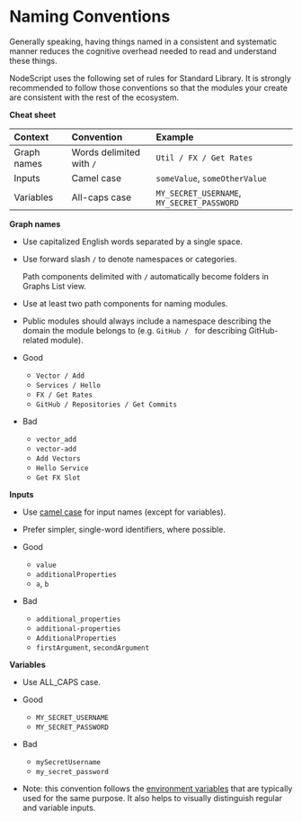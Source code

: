 # Naming Conventions

Generally speaking, having things named in a consistent and systematic manner reduces the cognitive overhead needed to read and understand these things.

NodeScript uses the following set of rules for Standard Library. It is strongly recommended to follow those conventions so that the modules your create are consistent with the rest of the ecosystem.

**Cheat sheet**

| Context       | Convention           | Example            |
|:--------------|:---------------------|:-------------------|
| Graph names   | Words delimited with `/` | `Util / FX / Get Rates` |
| Inputs        | Camel case           | `someValue`, `someOtherValue` |
| Variables     | All-caps case        | `MY_SECRET_USERNAME`, `MY_SECRET_PASSWORD` |


**Graph names**

- Use capitalized English words separated by a single space.

- Use forward slash `/` to denote namespaces or categories.

    <p class="note">
    Path components delimited with <code>/</code> automatically become folders in Graphs List view.
    </p>

- Use at least two path components for naming modules.

- Public modules should always include a namespace describing the domain the module belongs to (e.g. `GitHub / ` for describing GitHub-related module).

- <span class="good">Good</span>

    - `Vector / Add`
    - `Services / Hello`
    - `FX / Get Rates`
    - `GitHub / Repositories / Get Commits`

- <span class="bad">Bad</span>

    - `vector_add`
    - `vector-add`
    - `Add Vectors`
    - `Hello Service`
    - `Get FX Slot`

**Inputs**

- Use [camel case](https://en.wikipedia.org/wiki/Camel_case) for input names (except for variables).

- Prefer simpler, single-word identifiers, where possible.

- <span class="good">Good</span>

    - `value`
    - `additionalProperties`
    - `a`, `b`

- <span class="bad">Bad</span>

    - `additional_properties`
    - `additional-properties`
    - `AdditionalProperties`
    - `firstArgument`, `secondArgument`

**Variables**

- Use ALL_CAPS case.

- <span class="good">Good</span>

    - `MY_SECRET_USERNAME`
    - `MY_SECRET_PASSWORD`

- <span class="bad">Bad</span>

    - `mySecretUsername`
    - `my_secret_password`

- Note: this convention follows the [environment variables](https://en.wikipedia.org/wiki/Environment_variable) that are typically used for the same purpose. It also helps to visually distinguish regular and variable inputs.
